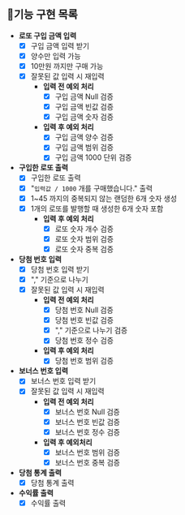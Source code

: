 ## 🎯기능 구현 목록

- **로또 구입 금액 입력**
    - [X] 구입 금액 입력 받기
    - [X] 양수만 입력 가능
    - [X] 10만원 까지만 구매 가능
    - [X] 잘못된 값 입력 시 재입력
        - **입력 전 예외 처리** 
            - [X] 구입 금액 Null 검증
            - [X] 구입 금액 빈값 검증
            - [X] 구입 금액 숫자 검증
        - **입력 후 예외 처리**
            - [X] 구입 금액 양수 검증
            - [X] 구입 금액 범위 검증
            - [X] 구입 금액 1000 단위 검증

- **구입한 로또 출력**
    - [X] 구입한 로또 출력
    - [X] "`입력값 / 1000` 개를 구매했습니다." 출력
    - [X] 1~45 까지의 중복되지 않는 랜덤한 6개 숫자 생성
    - [X] 1개의 로또를 발행할 때 생성한 6개 숫자 포함
        - **입력 후 예외 처리**
            - [X] 로또 숫자 개수 검증
            - [X] 로또 숫자 범위 검증
            - [X] 로또 숫자 중복 검증

- **당첨 번호 입력**
    - [X] 당첨 번호 입력 받기
    - [X] "," 기준으로 나누기
    - [X] 잘못된 값 입력 시 재입력
        - **입력 전 예외 처리**
            - [X] 당첨 번호 Null 검증
            - [X] 당첨 번호 빈값 검증
            - [X] "," 기준으로 나누기 검증
            - [X] 당첨 번호 정수 검증
        - **입력 후 예외 처리**
            - [X] 당첨 번호 범위 검증

- **보너스 번호 입력**
    - [X] 보너스 번호 입력 받기
    - [X] 잘못된 값 입력 시 재입력
        - **입력 전 예외 처리**
            - [X] 보너스 번호 Null 검증
            - [X] 보너스 번호 빈값 검증
            - [X] 보너스 번호 정수 검증
        - **입력 후 예외처리**
            - [X] 보너스 번호 범위 검증 
            - [X] 보너스 번호 중복 검증

- **당첨 통계 출력**
    - [X] 당첨 통계 출력

- **수익률 출력**
    - [X] 수익률 출력
